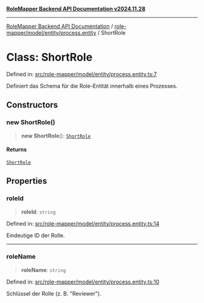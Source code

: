 [**RoleMapper Backend API Documentation v2024.11.28**](../../../../../README.md)

***

[RoleMapper Backend API Documentation](../../../../../modules.md) / [role-mapper/model/entity/process.entity](../README.md) / ShortRole

# Class: ShortRole

Defined in: [src/role-mapper/model/entity/process.entity.ts:7](https://github.com/FlowCraft-AG/RoleMapper/blob/3eb36c970c08048b7af3096cccc727e0fc5a22b5/backend/src/role-mapper/model/entity/process.entity.ts#L7)

Definiert das Schema für die Role-Entität innerhalb eines Prozesses.

## Constructors

### new ShortRole()

> **new ShortRole**(): [`ShortRole`](ShortRole.md)

#### Returns

[`ShortRole`](ShortRole.md)

## Properties

### roleId

> **roleId**: `string`

Defined in: [src/role-mapper/model/entity/process.entity.ts:14](https://github.com/FlowCraft-AG/RoleMapper/blob/3eb36c970c08048b7af3096cccc727e0fc5a22b5/backend/src/role-mapper/model/entity/process.entity.ts#L14)

Eindeutige ID der Rolle.

***

### roleName

> **roleName**: `string`

Defined in: [src/role-mapper/model/entity/process.entity.ts:10](https://github.com/FlowCraft-AG/RoleMapper/blob/3eb36c970c08048b7af3096cccc727e0fc5a22b5/backend/src/role-mapper/model/entity/process.entity.ts#L10)

Schlüssel der Rolle (z. B. "Reviewer").
